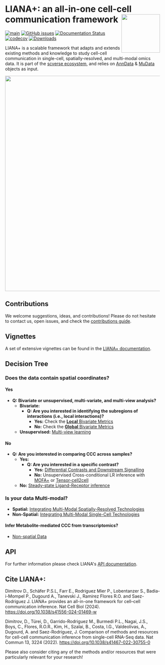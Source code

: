# LIANA+: an all-in-one cell-cell communication framework <img src="https://raw.githubusercontent.com/saezlab/liana-py/dev/docs/source/_static/logo.png?raw=true" align="right" height="125">

<!-- badges: start -->
[![main](https://github.com/saezlab/liana-py/actions/workflows/main.yml/badge.svg)](https://github.com/saezlab/liana-py/actions)
[![GitHub issues](https://img.shields.io/github/issues/saezlab/liana-py.svg)](https://github.com/saezlab/liana-py/issues/)
[![Documentation Status](https://readthedocs.org/projects/liana-py/badge/?version=latest)](https://liana-py.readthedocs.io/en/latest/?badge=latest)
[![codecov](https://codecov.io/gh/saezlab/liana-py/branch/main/graph/badge.svg?token=TM0P29KKN5)](https://codecov.io/gh/saezlab/liana-py)
[![Downloads](https://static.pepy.tech/badge/liana)](https://pepy.tech/project/liana)
<!-- badges: end -->

LIANA+ is a scalable framework that adapts and extends existing methods and knowledge to study cell-cell communication in single-cell, spatially-resolved, and multi-modal omics data. It is part of the [scverse ecosystem](https://github.com/scverse), and relies on [AnnData](https://github.com/scverse/anndata) & [MuData](https://github.com/scverse/mudata) objects as input.

<img src="https://raw.githubusercontent.com/saezlab/liana-py/main/docs/_static/abstract.png" width="700" align="center">

## Contributions

We welcome suggestions, ideas, and contributions! Please do not hesitate to contact us, open issues, and check the [contributions guide](https://liana-py.readthedocs.io/en/latest/contributing.html).

## Vignettes
A set of extensive vignettes can be found in the [LIANA+ documentation](https://liana-py.readthedocs.io/en/latest/).

## Decision Tree
### Does the data contain spatial coordinates?
#### Yes
- **Q: Bivariate or unsupervised, multi-variate, and multi-view analysis?**
  - **Bivariate:**
    - **Q: Are you interested in identifying the subregions of interactions (i.e., local interactions)?**
      - **Yes:** Check the [**Local** Bivariate Metrics](https://liana-py.readthedocs.io/en/latest/notebooks/bivariate.html#Bivariate-Ligand-Receptor-Relationships)
      - **No:** Check the [**Global** Bivariate Metrics](https://liana-py.readthedocs.io/en/latest/notebooks/bivariate.html#Bivariate-Ligand-Receptor-Relationships)
  - **Unsupervised:** [Multi-view learning](https://liana-py.readthedocs.io/en/latest/notebooks/misty.html)

#### No
- **Q: Are you interested in comparing CCC across samples?**
  - **Yes:**
    - **Q: Are you interested in a specific contrast?**
      - **Yes:** [Differential Contrasts and Downstream Signalling](https://liana-py.readthedocs.io/en/latest/notebooks/targeted.html)
      - **No:** Unsupervised Cross-conditional LR inference with [MOFA+](https://liana-py.readthedocs.io/en/latest/notebooks/mofatalk.html) or [Tensor-cell2cell](https://liana-py.readthedocs.io/en/latest/notebooks/liana_c2c.html)
  - **No:** [Steady-state Ligand-Receptor inference](https://liana-py.readthedocs.io/en/latest/notebooks/basic_usage.html)

### Is your data Multi-modal?
- **Spatial:** [Integrating Multi-Modal Spatially-Resolved Technologies](https://liana-py.readthedocs.io/en/latest/notebooks/sma.html)
- **Non-Spatial:** [Integrating Multi-Modal Single-Cell Technologies](https://liana-py.readthedocs.io/en/latest/notebooks/sc_multi.html)

#### Infer Metabolite-mediated CCC from transcriptomics?
- [Non-spatial Data](https://liana-py.readthedocs.io/en/latest/notebooks/sc_multi.html#Metabolite-mediated-CCC-from-Transcriptomics-Data)

## API
For further information please check LIANA's [API documentation](https://liana-py.readthedocs.io/en/latest/api.html).

## Cite LIANA+:

Dimitrov D., Schäfer P.S.L, Farr E., Rodriguez Mier P., Lobentanzer S., Badia-i-Mompel P., Dugourd A., Tanevski J., Ramirez Flores R.O. and Saez-Rodriguez J. LIANA+ provides an all-in-one framework for cell–cell communication inference. Nat Cell Biol (2024). https://doi.org/10.1038/s41556-024-01469-w

Dimitrov, D., Türei, D., Garrido-Rodriguez M., Burmedi P.L., Nagai, J.S., Boys, C., Flores, R.O.R., Kim, H., Szalai, B., Costa, I.G., Valdeolivas, A., Dugourd, A. and Saez-Rodriguez, J. Comparison of methods and resources for cell-cell communication inference from single-cell RNA-Seq data. Nat Commun 13, 3224 (2022). https://doi.org/10.1038/s41467-022-30755-0

Please also consider citing any of the methods and/or resources that were particularly relevant for your research!

[uv]: https://github.com/astral-sh/uv
[scverse discourse]: https://discourse.scverse.org/
[issue tracker]: https://github.com/saezlab/liana-py/issues
[tests]: https://github.com/dbdimitrov/liana-py/actions/workflows/test.yaml
[documentation]: https://liana-py.readthedocs.io
[changelog]: https://liana-py.readthedocs.io/en/latest/release_notes.html
[api documentation]: https://liana-py.readthedocs.io/en/latest/api.html
[pypi]: https://pypi.org/project/liana
